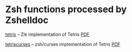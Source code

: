 # Zsh functions processed by Zshelldoc

[tetris](https://github.com/zdharma/hacking-private/blob/master/auto-doc/tetris.adoc) – Zle implementation of Tetris [PDF](https://github.com/zdharma/hacking-private/blob/master/auto-doc/pdf/tetris.pdf)

[tetriscurses](https://github.com/zdharma/hacking-private/blob/master/auto-doc/tetriscurses.adoc) – zsh/curses implementation of Tetris [PDF](https://github.com/zdharma/hacking-private/blob/master/auto-doc/pdf/tetriscurses.pdf)
